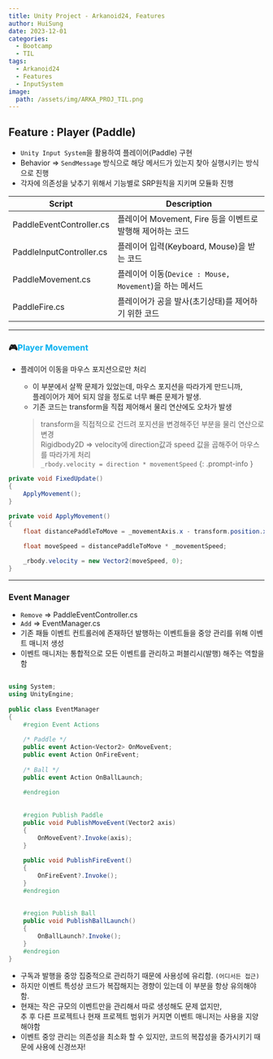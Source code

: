 ```yaml
---
title: Unity Project - Arkanoid24, Features
author: HuiSung
date: 2023-12-01
categories:
  - Bootcamp
  - TIL
tags:
  - Arkanoid24
  - Features
  - InputSystem
image:
  path: /assets/img/ARKA_PROJ_TIL.png
---
```


## Feature : Player (Paddle)
- `Unity Input System`을 활용하여 플레이어(Paddle) 구현
- Behavior => `SendMessage` 방식으로 해당 메서드가 있는지 찾아 실행시키는 방식으로 진행
- 각자에 의존성을 낮추기 위해서 기능별로 SRP원칙을 지키며 모듈화 진행

| Script                   | Description                                                |
| ------------------------ | ---------------------------------------------------------- |
| PaddleEventController.cs | 플레이어 Movement, Fire 등을 이벤트로 발행해 제어하는 코드 |
| PaddleInputController.cs | 플레이어 입력(Keyboard, Mouse)을 받는 코드                 |
| PaddleMovement.cs        | 플레이어 이동(`Device : Mouse, Movement`)을 하는 메서드                         |
| PaddleFire.cs            | 플레이어가 공을 발사(초기상태)를 제어하기 위한 코드        |

---

### 🎮<span style="color:#00b0f0">Player Movement</span>
- 플레이어 이동을 마우스 포지션으로만 처리
	- 이 부분에서 살짝 문제가 있었는데, 마우스 포지션을 따라가게 만드니까,<br>
	  플레이어가 제어 되지 않을 정도로 너무 빠른 문제가 발생.
	- 기존 코드는 transform을 직접 제어해서 물리 연산에도 오차가 발생

 	> transform을 직접적으로 건드려 포지션을 변경해주던 부분을 물리 연산으로 변경<br>
 	> Rigidbody2D => velocity에 direction값과 speed 값을 곱해주어 마우스를 따라가게 처리<br>
 	> `_rbody.velocity = direction * movementSpeed`
 	{: .prompt-info }

```csharp
private void FixedUpdate()
{
	ApplyMovement();
}

private void ApplyMovement()
{
	float distancePaddleToMove = _movementAxis.x - transform.position.x;
	
	float moveSpeed = distancePaddleToMove * _movementSpeed;

	_rbody.velocity = new Vector2(moveSpeed, 0);
}
```

---

### Event Manager
- `Remove` => PaddleEventController.cs 
- `Add` => EventManager.cs
- 기존 패들 이벤트 컨트롤러에 존재하던 발행하는 이벤트들을 중앙 관리를 위해 이벤트 매니저 생성
- 이벤트 매니저는 통합적으로 모든 이벤트를 관리하고 퍼블리시(발행) 해주는 역할을 함

```csharp
  
using System;  
using UnityEngine;  
  
public class EventManager  
{  
    #region Event Actions  
  
    /* Paddle */  
    public event Action<Vector2> OnMoveEvent;  
    public event Action OnFireEvent;  
  
    /* Ball */  
    public event Action OnBallLaunch;  
  
    #endregion  
  
  
    #region Publish Paddle    
    public void PublishMoveEvent(Vector2 axis)  
    {  
        OnMoveEvent?.Invoke(axis);  
    }  
  
    public void PublishFireEvent()  
    {  
        OnFireEvent?.Invoke();  
    }  
    #endregion  
  
  
    #region Publish Ball    
    public void PublishBallLaunch()  
    {  
        OnBallLaunch?.Invoke();  
    }  
    #endregion  
}
```

- 구독과 발행을 중앙 집중적으로 관리하기 때문에 사용성에 유리함. `(어디서든 접근)`
- 하지만 이벤트 특성상 코드가 복잡해지는 경향이 있는데 이 부분을 항상 유의해야함.
- 현재는 작은 규모의 이벤트만을 관리해서 따로 생성해도 문제 없지만,<br>
  추 후 다른 프로젝트나 현재 프로젝트 범위가 커지면 이벤트 매니저는 사용을 지양해야함
- 이벤트 중앙 관리는 의존성을 최소화 할 수 있지만, 코드의 복잡성을 증가시키기 때문에 사용에 신경쓰자!